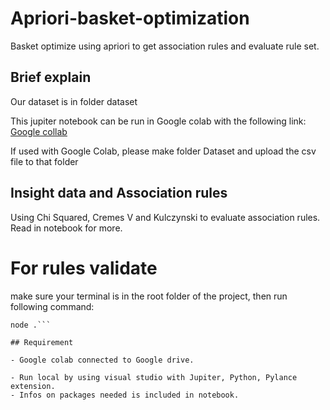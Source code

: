 # Apriori-basket-optimization

Basket optimize using apriori to get association rules and evaluate rule set.

## Brief explain

Our dataset is in folder dataset

This jupiter notebook can be run in Google colab with the following link: [Google collab](https://colab.research.google.com/drive/1H8prFvciFzzLPa0dZOn_dmSn1hTbXXRa?usp=sharing)

If used with Google Colab, please make folder Dataset and upload the csv file to that folder

## Insight data and Association rules

Using Chi Squared, Cremes V and Kulczynski to evaluate association rules. Read in notebook for more.

# For rules validate

make sure your terminal is in the root folder of the project, then run following command:

```yarn
node .```

## Requirement

- Google colab connected to Google drive.

- Run local by using visual studio with Jupiter, Python, Pylance extension.
- Infos on packages needed is included in notebook.
